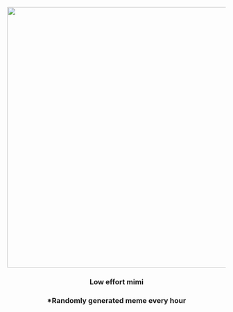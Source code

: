 <p align="center">
        <img src="https://i.redd.it/jgzcb0capx291.png" width="600" height="600">
        </p>
        <h3 align="center">Low effort mimi</h3>
        <h3 align="center">*Randomly generated meme every hour</h3>
    